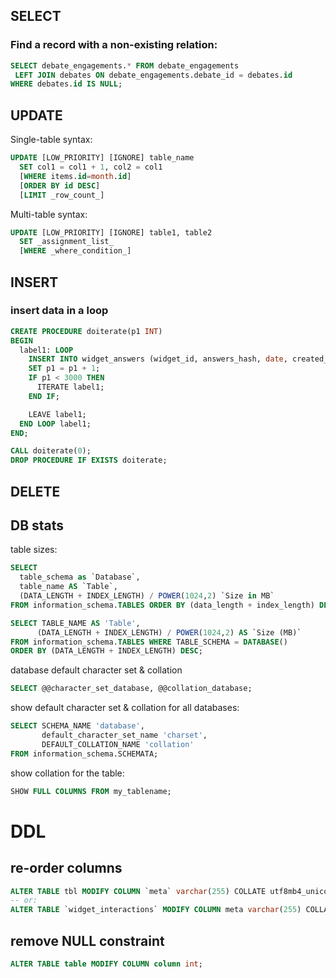## SELECT
### Find a record with a non-existing relation:

```sql
SELECT debate_engagements.* FROM debate_engagements
 LEFT JOIN debates ON debate_engagements.debate_id = debates.id
WHERE debates.id IS NULL;
```

## UPDATE
Single-table syntax:
```sql
UPDATE [LOW_PRIORITY] [IGNORE] table_name
  SET col1 = col1 + 1, col2 = col1
  [WHERE items.id=month.id]
  [ORDER BY id DESC]
  [LIMIT _row_count_]
```
Multi-table syntax:
```sql
UPDATE [LOW_PRIORITY] [IGNORE] table1, table2
  SET _assignment_list_
  [WHERE _where_condition_]
```
## INSERT
### insert data in a loop

```sql
CREATE PROCEDURE doiterate(p1 INT)
BEGIN
  label1: LOOP
    INSERT INTO widget_answers (widget_id, answers_hash, date, created_at, updated_at, engagement_started_at, engagement_ended_at, engagement_id, result_id, hosting_url, test) SELECT widget_id, answers_hash, date, created_at, updated_at, engagement_started_at, engagement_ended_at, engagement_id, result_id, hosting_url, test FROM widget_answers WHERE id = 1;
    SET p1 = p1 + 1;
    IF p1 < 3000 THEN
      ITERATE label1;
    END IF;

    LEAVE label1;
  END LOOP label1;
END;

CALL doiterate(0);
DROP PROCEDURE IF EXISTS doiterate;
```

## DELETE

## DB stats

table sizes:

```sql
SELECT
  table_schema as `Database`,
  table_name AS `Table`,
  (DATA_LENGTH + INDEX_LENGTH) / POWER(1024,2) `Size in MB`
FROM information_schema.TABLES ORDER BY (data_length + index_length) DESC;

SELECT TABLE_NAME AS 'Table',
      (DATA_LENGTH + INDEX_LENGTH) / POWER(1024,2) AS `Size (MB)`
FROM information_schema.TABLES WHERE TABLE_SCHEMA = DATABASE()
ORDER BY (DATA_LENGTH + INDEX_LENGTH) DESC;
```


database default character set & collation

```sql
SELECT @@character_set_database, @@collation_database;
```

show default character set & collation for all databases:

```sql
SELECT SCHEMA_NAME 'database',
       default_character_set_name 'charset',
       DEFAULT_COLLATION_NAME 'collation'
FROM information_schema.SCHEMATA;
```

show collation for the table:

```sql
SHOW FULL COLUMNS FROM my_tablename;
```

# DDL
## re-order columns
```SQL
ALTER TABLE tbl MODIFY COLUMN `meta` varchar(255) COLLATE utf8mb4_unicode_ci DEFAULT NULL FIRST, ALGORITHM=INPLACE, LOCK=NONE;
-- or:
ALTER TABLE `widget_interactions` MODIFY COLUMN meta varchar(255) COLLATE utf8mb4_unicode_ci DEFAULT NULL AFTER engagement_id, ALGORITHM=INPLACE, LOCK=NONE;
```
## remove NULL constraint
```sql
ALTER TABLE table MODIFY COLUMN column int;
```
